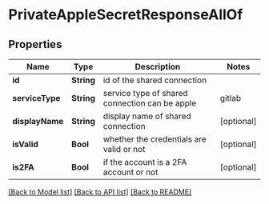 # PrivateAppleSecretResponseAllOf

## Properties
Name | Type | Description | Notes
------------ | ------------- | ------------- | -------------
**id** | **String** | id of the shared connection | 
**serviceType** | **String** | service type of shared connection can be apple|gitlab|googleplay|jira|applecertificate | 
**displayName** | **String** | display name of shared connection | [optional] 
**isValid** | **Bool** | whether the credentials are valid or not | [optional] 
**is2FA** | **Bool** | if the account is a 2FA account or not | [optional] 

[[Back to Model list]](../README.md#documentation-for-models) [[Back to API list]](../README.md#documentation-for-api-endpoints) [[Back to README]](../README.md)


